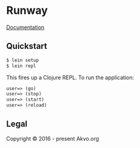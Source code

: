 # Runway

[Documentation](doc/index.html)

## Quickstart

```sh
$ lein setup
$ lein repl
```
This fires up a Clojure REPL. To run the application:
```clojure
user=> (go)
user=> (stop)
user=> (start)
user=> (reload)
```


## Legal

Copyright © 2016 - present Akvo.org

